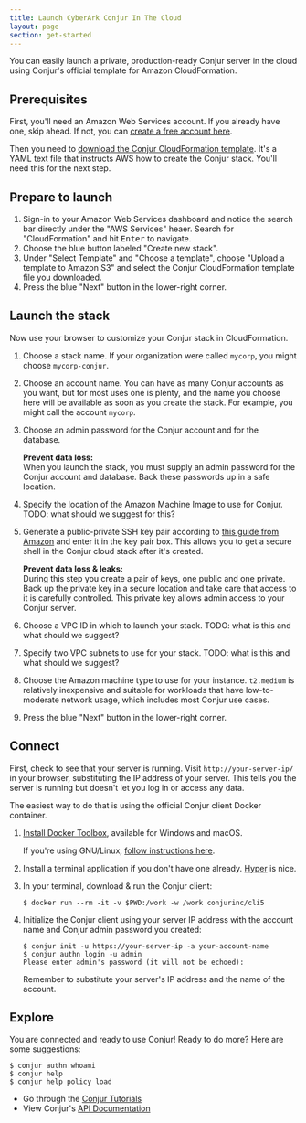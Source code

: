 ```yaml
---
title: Launch CyberArk Conjur In The Cloud
layout: page
section: get-started
---
```


You can easily launch a private, production-ready Conjur server in the
cloud using Conjur's official template for Amazon CloudFormation.

## Prerequisites

First, you'll need an Amazon Web Services account. If you already have
one, skip ahead. If not, you can [create a free account
here][aws-signup].

Then you need to [download the Conjur CloudFormation template][cf-template].
It's a YAML text file that instructs AWS how to create the Conjur stack. You'll
need this for the next step.

## Prepare to launch

1. Sign-in to your Amazon Web Services dashboard and notice the search
   bar directly under the "AWS Services" heaer. Search for
   "CloudFormation" and hit <kbd>Enter</kbd> to navigate.
1. Choose the blue button labeled "Create new stack".
1. Under "Select Template" and "Choose a template", choose "Upload a
   template to Amazon S3" and select the Conjur CloudFormation
   template file you downloaded.
1. Press the blue "Next" button in the lower-right corner.

## Launch the stack

Now use your browser to customize your Conjur stack in CloudFormation. 


1. Choose a stack name. If your organization were called `mycorp`, you
   might choose `mycorp-conjur`.
1. Choose an account name. You can have as many Conjur accounts as you
   want, but for most uses one is plenty, and the name you choose here
   will be available as soon as you create the stack. For example, you
   might call the account `mycorp`.
1. Choose an admin password for the Conjur account and for the database.

   <div class="alert alert-info" role="alert"><strong>Prevent data loss:</strong><br>
     When you launch the stack, you must supply an admin password for the Conjur
     account and database. Back these passwords up in a safe location.
   </div>
1. Specify the location of the Amazon Machine Image to use for Conjur.
   TODO: what should we suggest for this?
1. Generate a public-private SSH key pair according to [this guide from
   Amazon][key-pair] and enter it in the key pair box. This allows you to get a
   secure shell in the Conjur cloud stack after it's created.

   <div class="alert alert-info" role="alert"><strong>Prevent data loss & leaks:</strong><br>
     During this step you create a pair of keys, one public and one private.
     Back up the private key in a secure location and take care that access to
     it is carefully controlled. This private key allows admin access to your
     Conjur server.
   </div>
   
1. Choose a VPC ID in which to launch your stack.
   TODO: what is this and what should we suggest?
1. Specify two VPC subnets to use for your stack.
   TODO: what is this and what should we suggest?
1. Choose the Amazon machine type to use for your instance. `t2.medium` is
   relatively inexpensive and suitable for workloads that have low-to-moderate
   network usage, which includes most Conjur use cases.
1. Press the blue "Next" button in the lower-right corner.

[key-pair]: http://docs.aws.amazon.com/AWSEC2/latest/UserGuide/ec2-key-pairs.html

## Connect

First, check to see that your server is running. Visit
`http://your-server-ip/` in your browser, substituting the IP address
of your server. This tells you the server is running but doesn't let
you log in or access any data.

The easiest way to do that is using the official Conjur client Docker
container.

1. [Install Docker Toolbox][get-docker], available for Windows and macOS.

   If you're using GNU/Linux, [follow instructions here][get-docker-gnu].

1. Install a terminal application if you don't have one already.
   [Hyper](https://hyper.is) is nice.

1. In your terminal, download & run the Conjur client:

   ```sh-session
   $ docker run --rm -it -v $PWD:/work -w /work conjurinc/cli5
   ```

1. Initialize the Conjur client using your server IP address with the
   account name and Conjur admin password you created:
   
   ```sh-session
   $ conjur init -u https://your-server-ip -a your-account-name
   $ conjur authn login -u admin
   Please enter admin's password (it will not be echoed):
   ```
   
   Remember to substitute your server's IP address and the name of the
   account.

## Explore

You are connected and ready to use Conjur! Ready to do more? Here are
some suggestions:

```sh-session
$ conjur authn whoami
$ conjur help
$ conjur help policy load
```

* Go through the [Conjur Tutorials](/tutorials/)
* View Conjur's [API Documentation](/api.html)

[aws-signup]: https://aws.amazon.com/what-is-aws/
[cf-template]: https://raw.githubusercontent.com/cyberark/conjur/master/aws/cloudformation/conjur.yml
[get-docker]: https://www.docker.com/products/docker-toolbox
[get-docker-gnu]: install-docker-on-gnu-linux.html

